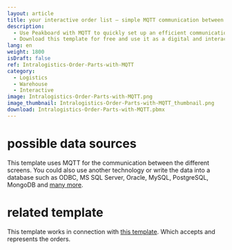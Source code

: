 ```yaml
---
layout: article
title: your interactive order list – simple MQTT communication between production and intralogistics
description: 
  - Use Peakboard with MQTT to quickly set up an efficient communication between production and intralogistics. This way, you can easily create orders for production parts that are needed in manufacturing and send them to intralogistics at the push of a button.
  - Download this template for free and use it as a digital and interactive order list, that can be operated by your worker with the help of a touch screen, to order missing production parts in the warehouse. This guarantees seamless production processes and minimizes waiting times effectively.
lang: en
weight: 1800
isDraft: false
ref: Intralogistics-Order-Parts-with-MQTT
category:
  - Logistics
  - Warehouse
  - Interactive
image: Intralogistics-Order-Parts-with-MQTT.png
image_thumbnail: Intralogistics-Order-Parts-with-MQTT_thumbnail.png
download: Intralogistics-Order-Parts-with-MQTT.pbmx
---
```


# possible data sources

This template uses MQTT for the communication between the different screens. You could also use another technology or write the data into a database such as ODBC, MS SQL Server, Oracle, MySQL, PostgreSQL, MongoDB and [many more](https://peakboard.com/en/interfaces/). 

# related template

This template works in connection with [this template](https://templates.peakboard.com/Intralogistics-Receive-Orders-via-MQTT/en). Which accepts and represents the orders.